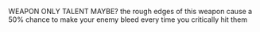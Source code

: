 WEAPON ONLY TALENT MAYBE?
the rough edges of this weapon cause a 50% chance to make your enemy bleed every time you critically hit them
